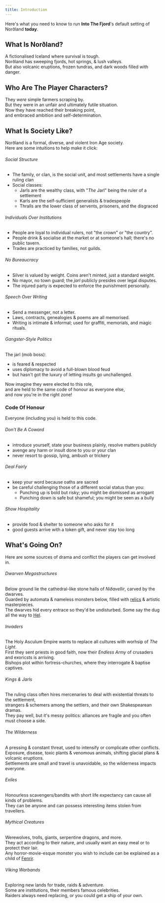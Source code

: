 ```yaml
---
title: Introduction
---
```


Here's what you need to know to run **Into The Fjord**'s default setting of
Norðland **today**.

## What Is Norðland?

A fictionalised Iceland where survival is tough.  
Norðland has sweeping fjords, hot springs, & lush valleys.  
But also volcanic eruptions, frozen tundras, and dark woods filled with danger.

## Who Are The Player Characters?

They _were_ simple farmers scraping by.  
But they were in an unfair and ultimately futile situation.  
Now they have reached their breaking point,  
and embraced ambition and self-determination.

## What Is Society Like?

Norðland is a formal, diverse, and violent Iron Age society.  
Here are some intuitions to help make it click:

###### Social Structure

-   The family, or clan, is the social unit, and most settlements have a single
    ruling clan
-   Social classes:
    -   Jarls are the wealthy class, with "_The_ Jarl" being the ruler of a
        settlement
    -   Karls are the self-sufficient generalists & tradespeople
    -   Thralls are the lower class of servents, prisoners, and the disgraced

###### Individuals Over Institutions

-   People are loyal to individual rulers, not "the crown" or "the country".
-   People drink & socialise at the market or at someone's hall; there's no
    public tavern.
-   Trades are practiced by families, not guilds.

###### No Bureaucracy

-   Silver is valued by weight. Coins aren't minted, just a standard weight.
-   No mayor, no town guard; the _jarl_ publicly presides over legal disputes.
-   The injured party is expected to enforce the punishment personally.

###### Speech Over Writing

-   Send a messenger, not a letter.
-   Laws, contracts, genealogies & poems are all memorised.
-   Writing is intimate & informal; used for graffiti, memorials, and magic
    rituals.

###### Gangster-Style Politics

The jarl (mob boss):

-   is feared & respected
-   uses diplomacy to avoid a full-blown blood feud
-   but hasn't got the luxury of letting insults go unchallenged.

Now imagine they were elected to this role,  
and are held to the same code of honour as everyone else,  
and now you're in the right zone!

### Code Of Honour

Everyone (including you) is held to this code.

###### Don't Be A Coward

-   introduce yourself, state your business plainly, resolve matters publicly
-   avenge any harm or insult done to you or your clan
-   never resort to gossip, lying, ambush or trickery

###### Deal Fairly

-   keep your word because oaths are sacred
-   be careful challenging those of a different social status than you:
    -   Punching up is bold but risky; you might be dismissed as arrogant
    -   Punching down is safe but shameful; you might be seen as a bully

###### Show Hospitality

-   provide food & shelter to someone who asks for it
-   good guests arrive with a token gift, and never stay too long

## What's Going On?

Here are some sources of drama and conflict the players can get involved in.

###### Dwarven Megastructures

Below ground lie the cathedral-like stone halls of _Niðavellir_, carved by the
dwarves.  
Guarded by automata & nameless monsters below, filled with
[relics](/rules/magic/dwarven-relics) & artistic masterpieces.  
The dwarves hid every entrace so they'd be undisturbed. Some say the dug all the
way to [Hel](/setting/norðland-in-detail/#other-important-beings).

###### Invaders

The Holy Asculum Empire wants to replace all cultures with worhsip of _The
Light_.  
First they sent priests in good faith, now their _Endless Army_ of crusaders and
exoricsts is arriving.  
Bishops plot within fortress-churches, where they interrogate & baptise
captives.

###### Kings & Jarls

The ruling class often hires mercenaries to deal with existential threats to the
settlement,  
strangers & schemers among the settlers, and their own Shakespearean dramas.  
They pay well, but it's messy politics: alliances are fragile and you often must
choose a side.

###### The Wilderness

A pressing & constant threat, used to intensify or complicate other conflicts.  
Exposure, disease, toxic plants & venomous animals, shifting glacial plans &
volcanic eruptions.  
Settlements are small and travel is unavoidable, so the wilderness impacts
everyone.

###### Exiles

Honourless scavengers/bandits with short life expectancy can cause all kinds of
problems.  
They can be anyone and can possess interesting items stolen from travellers.

###### Mythical Creatures

Werewolves, trolls, giants, serpentine dragons, and more.  
They act according to their nature, and usually want an easy meal or to protect
their lair.  
Any horror-movie-esque monster you wish to include can be explained as a child
of [Fenrir](/setting/norðland-in-detail/#other-important-beings).

###### Viking Warbands

Exploring new lands for trade, raids & adventure.  
Some are institutions, their members famous celebrities.  
Raiders always need replacing, or you could get a ship of your own.
